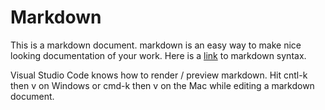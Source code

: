 # Markdown

This is a markdown document. markdown is an easy way to make nice looking
documentation of your work. Here is a [link](https://github.com/adam-p/markdown-here/wiki/Markdown-Cheatsheet) to markdown syntax.

Visual Studio Code knows how to render / preview markdown. Hit cntl-k then v on Windows or cmd-k then v on the Mac while editing a markdown document.

